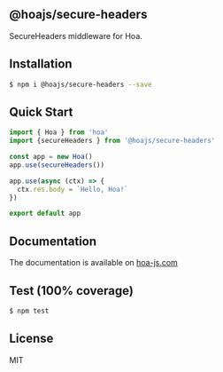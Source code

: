 ## @hoajs/secure-headers

SecureHeaders middleware for Hoa.

## Installation

```bash
$ npm i @hoajs/secure-headers --save
```

## Quick Start

```js
import { Hoa } from 'hoa'
import {secureHeaders } from '@hoajs/secure-headers'

const app = new Hoa()
app.use(secureHeaders())

app.use(async (ctx) => {
  ctx.res.body = `Hello, Hoa!`
})

export default app
```

## Documentation

The documentation is available on [hoa-js.com](https://hoa-js.com/middleware/secure-headers.html)

## Test (100% coverage)

```sh
$ npm test
```

## License

MIT
